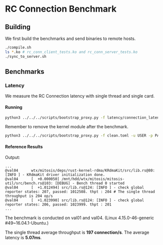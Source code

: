 # RC Connection Benchmark

## Building

We first build the benchmarks and send binaries to remote hosts.

```bash
./compile.sh
ls *.ko # rc_conn_client_tests.ko and rc_conn_server_tests.ko
./sync_to_server.sh
```

## Benchmarks

### Latency

We measure the RC Connection latency with single thread and single card.

#### Running

```bash
python3 ../../../scripts/bootstrap_proxy.py -f latency/connection_latency.toml -u USER -p PASSWORD
```

Remember to remove the kernel module after the benchmark.
```bash
python3 ../../../scripts/bootstrap_proxy.py -f clean.toml -u USER -p PASSWORD
```

#### Reference Results

Output:

```
...
@val04      wtx/mitosis/deps/rust-kernel-rdma/KRdmaKit/src/lib.rs@80: [INFO ] - KRdmaKit driver initialization done.
@val04      [  +0.000050] /mnt/hdd/wtx/mitosis/mitosis-util/src/bench.rs@103: [DEBUG] - Bench thread 0 started
@val04      [  +1.012494] src/lib.rs@124: [INFO ] - check global reporter states: 207, passed: 1012508. thpt : 204 # The single thread throughput is 204 op/s
@val04      [  +1.023990] src/lib.rs@124: [INFO ] - check global reporter states: 206, passed: 1023999. thpt : 201
...
```

The benchmark is conducted on val01 and val04. (Linux 4.15.0-46-generic #49~16.04.1-Ubuntu.)

The single thread average throughput is **197 connection/s**. The average latency is **5.07ms**.
